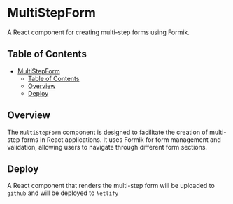 # MultiStepForm

A React component for creating multi-step forms using Formik.

## Table of Contents

- [MultiStepForm](#multistepform)
  - [Table of Contents](#table-of-contents)
  - [Overview](#overview)
  - [Deploy](#deploy)


## Overview

The `MultiStepForm` component is designed to facilitate the creation of multi-step forms in React applications. It uses Formik for form management and validation, allowing users to navigate through different form sections.

## Deploy

A React component that renders the multi-step form will be uploaded to `github` and will be deployed to `Netlify`